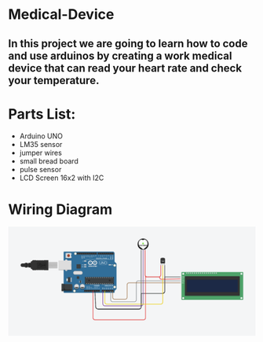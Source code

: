 # Medical-Device

## In this project we are going to learn how to code and use arduinos by creating a work medical device that can read your heart rate and check your temperature.

# Parts List:
* Arduino UNO
* LM35 sensor
* jumper wires
* small bread board
* pulse sensor
* LCD Screen 16x2 with I2C

# Wiring Diagram
  ![HEART-RATE-DIAGRAM](HEART-RATE-DIAGRAM.png)
